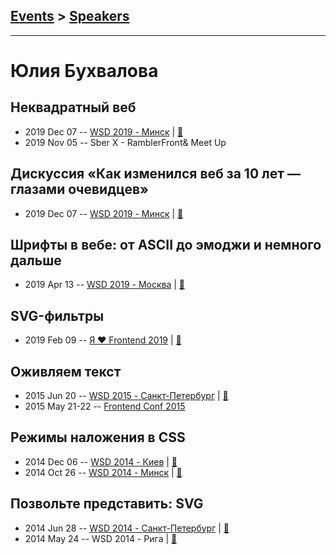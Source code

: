 ## [Events](../README.md) > [Speakers](../speakers.md)
---

# Юлия Бухвалова

## Неквадратный веб
- 2019 Dec 07 -- [WSD 2019 - Минск](https://www.youtube.com/watch?v=coq1N7JW6sQ)  | [:notebook:](https://wsd.events/2019/12/07/pres/non-square-web/)  
- 2019 Nov 05 -- Sber X - RamblerFront&amp; Meet Up    
## Дискуссия «Как изменился веб за 10 лет — глазами очевидцев»
- 2019 Dec 07 -- [WSD 2019 - Минск](https://www.youtube.com/watch?v=8MxhLXJi410)  | [:notebook:](https://wsd.events/2019/12/07/pres/10-years/)  
## Шрифты в вебе: от ASCII до эмоджи и немного дальше
- 2019 Apr 13 -- [WSD 2019 - Москва](https://www.youtube.com/watch?v=DCUsj_gNbxs)  | [:notebook:](https://wsd.events/2019/04/13/pres/ascii-emoji/)  
## SVG-фильтры
- 2019 Feb 09 -- [Я ❤ Frontend 2019](https://www.youtube.com/watch?v=gZPUBDu6DOo)  | [:notebook:](https://yadi.sk/d/NhnpVXsEgnGcgg)  
## Оживляем текст
- 2015 Jun 20 -- [WSD 2015 - Санкт-Петербург](https://www.youtube.com/watch?v=V7bnSOwuO4M)  | [:notebook:](https://wsd.events/2015/06/20/pres/text-alive/)  
- 2015 May 21-22 -- [Frontend Conf 2015](https://www.youtube.com/watch?v=cUhJ0K9Pk-c)    
## Режимы наложения в CSS
- 2014 Dec 06 -- [WSD 2014 - Киев](https://www.youtube.com/watch?v=t8Td3Oq47yE)  | [:notebook:](https://wsd.events/2014/12/06/pres/css-blending/)  
- 2014 Oct 26 -- [WSD 2014 - Минск](http://youtu.be/T-P0cjtekac)  | [:notebook:](https://wsd.events/2014/10/26/pres/css-blending/)  
## Позвольте представить: SVG
- 2014 Jun 28 -- [WSD 2014 - Санкт-Петербург](https://www.youtube.com/watch?v=TXqiq5tOWRQ)  | [:notebook:](https://wsd.events/2014/06/28/pres/meet-svg/)  
- 2014 May 24 -- WSD 2014 - Рига  | [:notebook:](https://wsd.events/2014/05/24/pres/about-svg/)  
